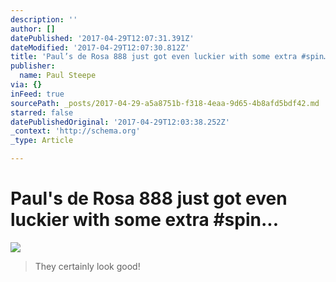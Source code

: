 ```yaml
---
description: ''
author: []
datePublished: '2017-04-29T12:07:31.391Z'
dateModified: '2017-04-29T12:07:30.812Z'
title: 'Paul’s de Rosa 888 just got even luckier with some extra #spin…'
publisher:
  name: Paul Steepe
via: {}
inFeed: true
sourcePath: _posts/2017-04-29-a5a8751b-f318-4eaa-9d65-4b8afd5bdf42.md
starred: false
datePublishedOriginal: '2017-04-29T12:03:38.252Z'
_context: 'http://schema.org'
_type: Article

---
```

# Paul's de Rosa 888 just got even luckier with some extra \#spin...
![](https://the-grid-user-content.s3-us-west-2.amazonaws.com/995f3a2b-5b17-4f95-be23-aa0eec9a1c4f.jpg)

> They certainly look good!